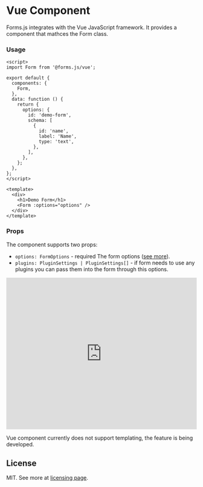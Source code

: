 # Vue Component

Forms.js integrates with the Vue JavaScript framework. It provides a component that mathces the Form class.

### Usage

```vue
<script>
import Form from '@forms.js/vue';

export default {
  components: {
    Form,
  },
  data: function () {
    return {
      options: {
        id: 'demo-form',
        schema: [
          {
            id: 'name',
            label: 'Name',
            type: 'text',
          },
        ],
      },
    };
  },
};
</script>

<template>
  <div>
    <h1>Demo Form</h1>
    <Form :options="options" />
  </div>
</template>
```

### Props

The component supports two props:

-   `options: FormOptions` - <span class="badge warning">required</span> The form options (<a href="https://formsjs.io/documentation/v1/form">see more</a>).
-   `plugins: PluginSettings | PluginSettings[]` - if form needs to use any plugins you can pass them into the form through this options.

<iframe height="400" style="width: 100%;" scrolling="no" title="forms.js - buttons example" src="https://codepen.io/trilmatic/embed/JjxVWmG?default-tab=js%2Cresult" frameborder="no" loading="lazy" allowtransparency="true" allowfullscreen="true">
  See the Pen <a href="https://codepen.io/trilmatic/pen/JjxVWmG">
  forms.js - buttons example</a> by Trilmatic (<a href="https://codepen.io/trilmatic">@trilmatic</a>)
  on <a href="https://codepen.io">CodePen</a>.
</iframe>

Vue component currently does not support templating, the feature is being developed.

<h2 id="license">License</h2>

MIT. See more at <a href="https://formsjs.io/documentation/v1/licensing">licensing page</a>.